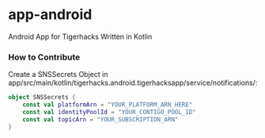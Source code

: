 # app-android
Android App for Tigerhacks
Written in Kotlin

### How to Contribute

Create a SNSSecrets Object in app/src/main/kotlin/tigerhacks.android.tigerhacksapp/service/notifications/: 

```Kotlin
object SNSSecrets {
    const val platformArn = "YOUR_PLATFORM_ARN_HERE"
    const val identityPoolId = "YOUR_CONTIGO_POOL_ID"
    const val topicArn = "YOUR_SUBSCRIPTION_ARN"
}
```
